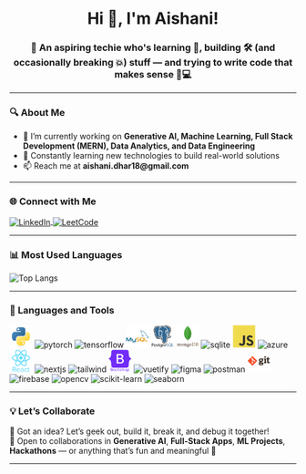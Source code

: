 <h1 align="center">Hi 👋, I'm Aishani!</h1>
<h3 align="center">🚀 An aspiring techie who's learning 🧠, building 🛠️ (and occasionally breaking 💥) stuff — and trying to write code that makes sense 🤞💻</h3>

<hr>

<h3>🔍 About Me</h3>

<ul>
  <li>🔭 I’m currently working on <strong>Generative AI, Machine Learning, Full Stack Development (MERN), Data Analytics, and Data Engineering</strong></li>
  <li>🌱 Constantly learning new technologies to build real-world solutions</li>
  <li>📫 Reach me at <strong>aishani.dhar18@gmail.com</strong></li>
</ul>

<hr>

<h3>🌐 Connect with Me</h3>

<p align="left">
  <a href="https://www.linkedin.com/in/aishani-dhar-a18603d/" target="_blank">
    <img align="center" src="https://raw.githubusercontent.com/rahuldkjain/github-profile-readme-generator/master/src/images/icons/Social/linked-in-alt.svg" alt="LinkedIn" height="30" width="40" />
  </a>
  <a href="https://leetcode.com/u/swiftie_coder18/" target="_blank">
    <img align="center" src="https://raw.githubusercontent.com/rahuldkjain/github-profile-readme-generator/master/src/images/icons/Social/leet-code.svg" alt="LeetCode" height="30" width="40" />
  </a>
</p>

<hr>

<h3>📊 Most Used Languages</h3>

<p align="left">
  <img src="https://github-readme-stats.vercel.app/api/top-langs/?username=aishanishub&layout=compact&theme=tokyonight" alt="Top Langs" />
</p>

<hr>

<h3>🧰 Languages and Tools</h3>

<p align="left">
  <img src="https://raw.githubusercontent.com/devicons/devicon/master/icons/python/python-original.svg" alt="python" width="40" height="40"/>
  <img src="https://www.vectorlogo.zone/logos/pytorch/pytorch-icon.svg" alt="pytorch" width="40" height="40"/>
  <img src="https://www.vectorlogo.zone/logos/tensorflow/tensorflow-icon.svg" alt="tensorflow" width="40" height="40"/>
  <img src="https://raw.githubusercontent.com/devicons/devicon/master/icons/mysql/mysql-original-wordmark.svg" alt="mysql" width="40" height="40"/>
  <img src="https://raw.githubusercontent.com/devicons/devicon/master/icons/postgresql/postgresql-original-wordmark.svg" alt="postgresql" width="40" height="40"/>
  <img src="https://raw.githubusercontent.com/devicons/devicon/master/icons/mongodb/mongodb-original-wordmark.svg" alt="mongodb" width="40" height="40"/>
  <img src="https://www.vectorlogo.zone/logos/sqlite/sqlite-icon.svg" alt="sqlite" width="40" height="40"/>
  <img src="https://raw.githubusercontent.com/devicons/devicon/master/icons/javascript/javascript-original.svg" alt="javascript" width="40" height="40"/>
  <img src="https://www.vectorlogo.zone/logos/azure/microsoft_azure-icon.svg" alt="azure" width="40" height="40"/>

  <img src="https://raw.githubusercontent.com/devicons/devicon/master/icons/react/react-original-wordmark.svg" alt="react" width="40" height="40"/>
  <img src="https://cdn.worldvectorlogo.com/logos/nextjs-2.svg" alt="nextjs" width="40" height="40"/>
  <img src="https://www.vectorlogo.zone/logos/tailwindcss/tailwindcss-icon.svg" alt="tailwind" width="40" height="40"/>
  <img src="https://raw.githubusercontent.com/devicons/devicon/master/icons/bootstrap/bootstrap-plain-wordmark.svg" alt="bootstrap" width="40" height="40"/>
  <img src="https://bestofjs.org/logos/vuetify.svg" alt="vuetify" width="40" height="40"/>
  <img src="https://www.vectorlogo.zone/logos/figma/figma-icon.svg" alt="figma" width="40" height="40"/>

  <img src="https://www.vectorlogo.zone/logos/getpostman/getpostman-icon.svg" alt="postman" width="40" height="40"/>
  <img src="https://raw.githubusercontent.com/devicons/devicon/master/icons/git/git-original-wordmark.svg" alt="git" width="40" height="40"/>
  <img src="https://www.vectorlogo.zone/logos/firebase/firebase-icon.svg" alt="firebase" width="40" height="40"/>
  <img src="https://www.vectorlogo.zone/logos/opencv/opencv-icon.svg" alt="opencv" width="40" height="40"/>
  <img src="https://upload.wikimedia.org/wikipedia/commons/0/05/Scikit_learn_logo_small.svg" alt="scikit-learn" width="40" height="40"/>
  <img src="https://seaborn.pydata.org/_images/logo-mark-lightbg.svg" alt="seaborn" width="40" height="40"/>
</p>

<hr>

<h3>💡 Let’s Collaborate</h3>

<p align="left">
  💬 Got an idea? Let’s geek out, build it, break it, and debug it together! <br/>
  🤝 Open to collaborations in <strong>Generative AI</strong>, <strong>Full-Stack Apps</strong>, <strong>ML Projects</strong>, <strong>Hackathons</strong> — or anything that’s fun and meaningful 🚀
</p>

<hr>
